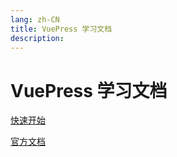 ```yaml
---
lang: zh-CN
title: VuePress 学习文档
description: 
---
```


# VuePress 学习文档

[快速开始](./guide/getting-started.md)

[官方文档](https://v2.vuepress.vuejs.org/zh/)

